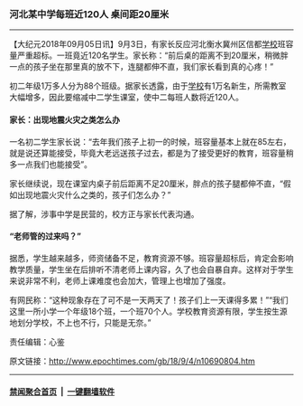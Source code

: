 ### 河北某中学每班近120人 桌间距20厘米
------------------------

<p>【大纪元2018年09月05日讯】9月3日，有家长反应河北衡水冀州区信都<a href="http://www.epochtimes.com/gb/tag/%E5%AD%A6%E6%A0%A1.html">学校</a>班容量严重超标。一班竟近120名学生。家长称：“前后桌的距离不到20厘米，稍微胖一点的孩子坐在那里真的放不下，连腿都伸不直，我们家长看到真的心疼！”</p>
<p>初二年级1万多人分为88个班级。据家长透露，由于<a href="http://www.epochtimes.com/gb/tag/%E5%AD%A6%E6%A0%A1.html">学校</a>有1万名新生，所需教室大幅增多，因此要缩减中二学生课室，使中二每班人数将近120人。</p>
<h4>家长：出现地震火灾之类怎么办</h4>
<p>一名初二学生家长说：“去年我们孩子上初一的时候，班容量基本上就在85左右，就是说还算能接受，毕竟大老远送孩子过去，都是为了接受更好的教育，班容量稍多一点我们也能接受”。</p>
<p>家长继续说，现在课室内桌子前后距离不足20厘米，胖点的孩子腿都伸不直，“假如出现地震火灾什么之类的，孩子们怎么办？”</p>
<p>据了解，涉事中学是民营的，校方正与家长代表沟通。</p>
<h4>“老师管的过来吗？”</h4>
<p>据悉，学生越来越多，师资储备不足，教育资源不够。班容量超标后，肯定会影响教学质量，学生坐在后排听不清老师上课内容，久了也会自暴自弃。这样对于学生来说非常不利，老师上课难度也会加大，管理上也增加了强度。</p>
<p>有网民称：“这种现象存在了可不是一天两天了！孩子们上一天课得多累！”“我们这里一所小学一个年级18个班，一个班70个人。学校教育资源有限，学生按生源地划分学校，不上也不行，只能是无奈。”</p>
<p>责任编辑：心鉴</p>

原文链接：http://www.epochtimes.com/gb/18/9/4/n10690804.htm


------------------------
#### [禁闻聚合首页](https://github.com/gfw-breaker/banned-news/blob/master/README.md) &nbsp;|&nbsp;  [一键翻墙软件](https://github.com/gfw-breaker/nogfw/blob/master/README.md)
